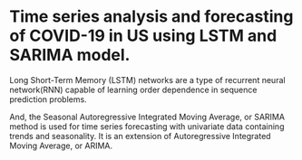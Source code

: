 # Time series analysis and forecasting of COVID-19 in US using LSTM and SARIMA model.

Long Short-Term Memory (LSTM) networks are a type of recurrent neural network(RNN) capable of learning order dependence in sequence prediction problems.

And, the Seasonal Autoregressive Integrated Moving Average, or SARIMA method is used for time series forecasting with univariate data containing trends and seasonality.
It is an extension of Autoregressive Integrated Moving Average, or ARIMA.

